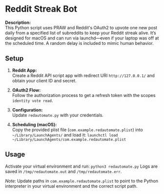 # Reddit Streak Bot

**Description:**  
This Python script uses PRAW and Reddit's OAuth2 to upvote one new post daily from a specified list of subreddits to keep your Reddit streak alive. It’s designed for macOS and can run via launchd—even if your laptop was off at the scheduled time. A random delay is included to mimic human behavior.

## Setup

1. **Reddit App:**  
   Create a Reddit API script app with redirect URI `http://127.0.0.1/` and obtain your client ID and secret.

2. **OAuth2 Flow:**  
   Follow the authorization process to get a refresh token with the scopes `identity vote read`.

3. **Configuration:**  
   Update `redautomate.py` with your credentials.

4. **Scheduling (macOS):**  
   Copy the provided plist file (`com.example.redautomate.plist`) into `~/Library/LaunchAgents/` and load it: `launchctl load ~/Library/LaunchAgents/com.example.redautomate.plist`

## Usage

Activate your virtual environment and run: `python3 redautomate.py` Logs are saved in `/tmp/redautomate.out` and `/tmp/redautomate.err`.

*Note:* Update paths in `com.example.redautomate.plist` to point to the Python interpreter in your virtual environment and the correct script path.